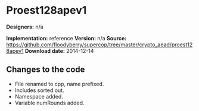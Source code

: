 # Proest128apev1

**Designers:** n/a

**Implementation:** reference
**Version:** n/a
**Source:** https://github.com/floodyberry/supercop/tree/master/crypto_aead/proest128apev1
**Download date:** 2014-12-14

## Changes to the code

* File renamed to cpp, name prefixed.
* Includes sorted out.
* Namespace added.
* Variable numRounds added.
